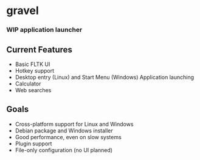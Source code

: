 # gravel
### WIP application launcher

## Current Features
- Basic FLTK UI
- Hotkey support
- Desktop entry (Linux) and Start Menu (Windows) Application launching
- Calculator
- Web searches

## Goals
- Cross-platform support for Linux and Windows
- Debian package and Windows installer
- Good performance, even on slow systems
- Plugin support
- File-only configuration (no UI planned)
